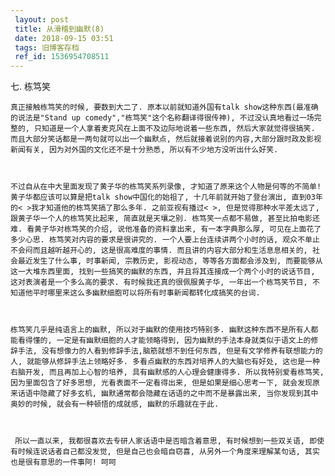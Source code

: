 ```yaml
---
 layout: post
 title: 从滑稽到幽默(8)
 date: 2018-09-15 03:51
 tags: 旧博客存档
 ref_id: 1536954708511
---
```

七. 栋笃笑



    真正接触栋笃笑的时候, 要数到大二了. 原本以前就知道外国有talk show这种东西(最准确的说法是"Stand up comedy","栋笃笑"这个名称翻译得很传神), 不过没认真地看过一场完整的, 只知道是一个人拿着麦克风在上面不及边际地说着一些东西, 然后大家就觉得很搞笑. 而且大部分笑话都是一两句就可以出一个幽默点, 然后就接着说别的内容,大部分跟时政及影视新闻有关, 因为对外国的文化还不是十分熟悉, 所以有不少地方没听出什么好笑.



    不过自从在中大里面发现了黄子华的栋笃笑系列录像, 才知道了原来这个人物是何等的不简单! 黄子华都应该可以算是把talk show中国化的始祖了, 十几年前就开始了登台演出, 直到03年的< >我才知道他的栋笃笑搞了那么多年. 之前亚视有播过< >, 但是觉得那种水平差太远了, 跟黄子华一个人的栋笃笑比起来, 简直就是天壤之别. 栋笃笑一点都不易做, 甚至比拍电影还难. 看黄子华对栋笃笑的介绍, 说他准备的资料拿出来, 有一本字典那么厚, 可见在上面花了多少心思. 栋笃笑对内容的要求是很讲究的. 一个人要上台连续讲两个小时的话, 观众不单止不会闷而且越听越开心的, 这是很高难度的事情. 而且讲的内容大部分和生活息息相关的, 社会最近发生了什么事, 时事新闻, 宗教历史, 影视动态, 等等各方面都会涉及到, 而要能够从这一大堆东西里面, 找到一些搞笑的幽默的东西, 并且将其连接成一个两个小时的说话节目, 这对表演者是一个多么高的要求. 有时候我还真的很佩服黄子华, 一年出一个栋笃笑节目, 不知道他平时哪里来这么多幽默细胞可以将所有时事新闻都转化成搞笑的台词. 



    栋笃笑几乎是纯语言上的幽默, 所以对于幽默的使用技巧特别多. 幽默这种东西不是所有人都能看得懂的, 一定是有幽默细胞的人才能领略得到, 因为幽默的手法本身就类似于语文上的修辞手法, 没有想像力的人看到修辞手法,脑筋就想不到任何东西, 但是有文学修养有联想能力的人, 就能够从修辞手法上领略好多. 多看点幽默的东西对培养人的大脑也有好处, 这也是一种右脑开发, 而且再加上心智的培养, 具有幽默感的人心理会健康得多. 所以我特别爱看栋笃笑, 因为里面包含了好多思想, 光看表面不一定看得出来, 但是如果是细心思考一下, 就会发现原来话语中隐藏了好多玄机, 幽默通常都会隐藏在话语的之中而不是暴露出来, 当你发现到其中奥妙的时候, 就会有一种顿悟的成就感, 幽默的乐趣就在于此.



     所以一直以来, 我都很喜欢去专研人家话语中是否暗含着意思, 有时候想到一些双关语, 即使有时候连说话者自己都没发觉, 但是自己也会暗自窃喜, 从另外一个角度来理解某句话, 其实也是很有意思的一件事阿! 呵呵

